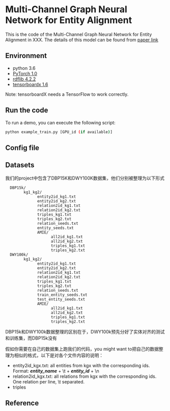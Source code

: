 # Multi-Channel Graph Neural Network for Entity Alignment

This is the code of the Multi-Channel Graph Neural Network for Entity Alignment in XXX. The details of this model can be found from [paper link](www.google.com)

## Environment

* python 3.6
* [PyTorch 1.0](https://pytorch.org/get-started/locally/)
* [rdflib 4.2.2](https://pypi.org/project/rdflib/)
* [tensorboardx 1.6](https://pypi.org/project/tensorboardX/)

Note: tensorboardX needs a TensorFlow to work correctly.

## Run the code

To run a demo, you can execute the following script:

```bash
python example_train.py [GPU_id (if available)]
```

## Config file

## Datasets

我们的project中包含了DBP15K和DWY100K数据集，他们分别被整理为以下形式

      DBP15k/
            kg1_kg2/
                  entity2id_kg1.txt
                  entity2id_kg2.txt
                  relation2id_kg1.txt
                  relation2id_kg2.txt
                  triples_kg1.txt
                  triples_kg2.txt
                  relation_seeds.txt
                  entity_seeds.txt
                  AMIE/
                        all2id_kg1.txt
                        all2id_kg2.txt
                        triples_kg1.txt
                        triples_kg2.txt
      DWY100k/
            kg1_kg2/
                  entity2id_kg1.txt
                  entity2id_kg2.txt
                  relation2id_kg1.txt
                  relation2id_kg2.txt
                  triples_kg1.txt
                  triples_kg2.txt
                  relation_seeds.txt
                  train_entity_seeds.txt
                  test_entity_seeds.txt
                  AMIE/
                        all2id_kg1.txt
                        all2id_kg2.txt
                        triples_kg1.txt
                        triples_kg2.txt

DBP15k和DWY100k数据整理的区别在于，DWY100k预先分好了实体对齐的测试和训练集，而DBP15k没有

假如你需要在自己的数据集上跑我们的代码，you might want to把自己的数据整理为相似的格式，以下是对各个文件内容的说明：

* entity2id_kgx.txt: all entities from kgx with the corresponding ids. Format: ***entity_name*** + \t + ***entity_id*** + \n
* relation2id_kgx.txt: all relations from kgx with the corresponding ids. One relation per line, \t separated.
* triples

## Reference